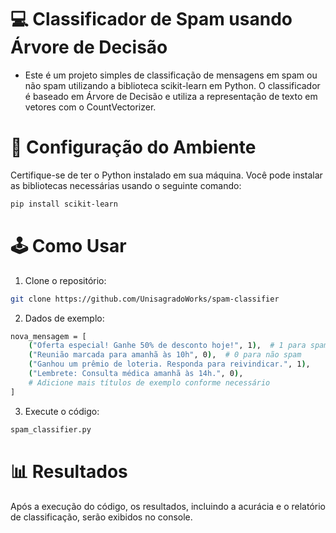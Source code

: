 
# 💻 Classificador de Spam usando Árvore de Decisão
- Este é um projeto simples de classificação de mensagens em spam ou não spam utilizando a biblioteca scikit-learn em Python. O classificador é baseado em Árvore de Decisão e utiliza a representação de texto em vetores com o CountVectorizer.

# 🧩 Configuração do Ambiente
Certifique-se de ter o Python instalado em sua máquina. Você pode instalar as bibliotecas necessárias usando o seguinte comando:

```bash
pip install scikit-learn
```
# 🕹 Como Usar
1. Clone o repositório: 
```bash
git clone https://github.com/UnisagradoWorks/spam-classifier
```  
2. Dados de exemplo:
```bash
nova_mensagem = [
    ("Oferta especial! Ganhe 50% de desconto hoje!", 1),  # 1 para spam
    ("Reunião marcada para amanhã às 10h", 0),  # 0 para não spam
    ("Ganhou um prêmio de loteria. Responda para reivindicar.", 1),
    ("Lembrete: Consulta médica amanhã às 14h.", 0),
    # Adicione mais títulos de exemplo conforme necessário
]
```
3. Execute o código:
```bash
spam_classifier.py
```
# 📊 Resultados
Após a execução do código, os resultados, incluindo a acurácia e o relatório de classificação, serão exibidos no console.

